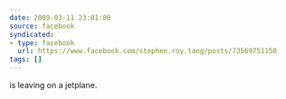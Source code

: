 ```yaml
---
date: 2009-03-11 23:01:00
source: facebook
syndicated:
- type: facebook
  url: https://www.facebook.com/stephen.roy.tang/posts/73569751150
tags: []
---
```


is leaving on a jetplane.
